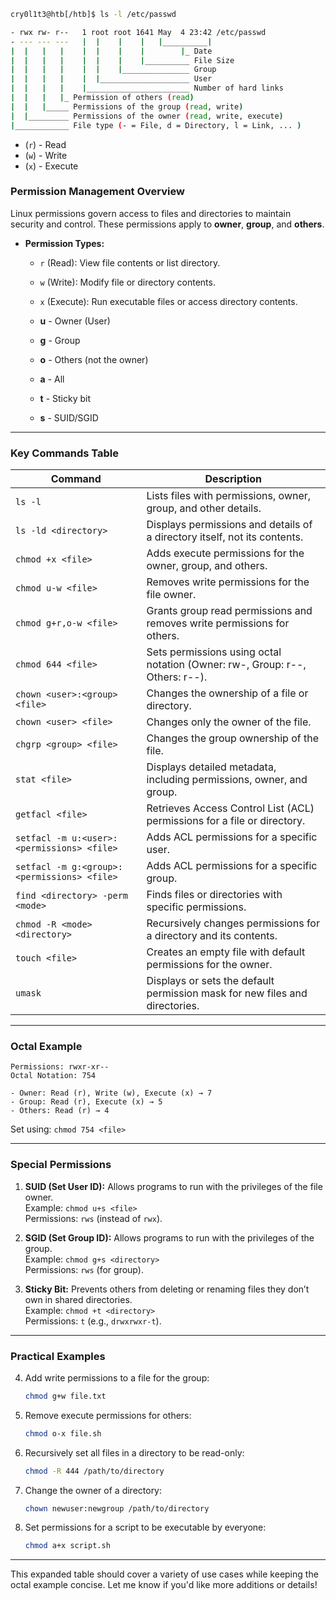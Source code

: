 ```bash
cry0l1t3@htb[/htb]$ ls -l /etc/passwd

- rwx rw- r--   1 root root 1641 May  4 23:42 /etc/passwd
- --- --- ---   |  |    |    |   |__________|
|  |   |   |    |  |    |    |        |_ Date
|  |   |   |    |  |    |    |__________ File Size
|  |   |   |    |  |    |_______________ Group
|  |   |   |    |  |____________________ User
|  |   |   |    |_______________________ Number of hard links
|  |   |   |_ Permission of others (read)
|  |   |_____ Permissions of the group (read, write)
|  |_________ Permissions of the owner (read, write, execute)
|____________ File type (- = File, d = Directory, l = Link, ... )
```

- (`r`) - Read
- (`w`) - Write
- (`x`) - Execute

### **Permission Management Overview**

Linux permissions govern access to files and directories to maintain security and control. These permissions apply to **owner**, **group**, and **others**.

- **Permission Types:**
    - `r` (Read): View file contents or list directory.
    - `w` (Write): Modify file or directory contents.
    - `x` (Execute): Run executable files or access directory contents.
    
    - **u** - Owner (User)
	- **g** - Group
	- **o** - Others (not the owner)
	- **a** - All
	- **t** - Sticky bit
	- **s** - SUID/SGID



---

### **Key Commands Table**

| **Command**                                 | **Description**                                                              |
| ------------------------------------------- | ---------------------------------------------------------------------------- |
| `ls -l`                                     | Lists files with permissions, owner, group, and other details.               |
| `ls -ld <directory>`                        | Displays permissions and details of a directory itself, not its contents.    |
| `chmod +x <file>`                           | Adds execute permissions for the owner, group, and others.                   |
| `chmod u-w <file>`                          | Removes write permissions for the file owner.                                |
| `chmod g+r,o-w <file>`                      | Grants group read permissions and removes write permissions for others.      |
| `chmod 644 <file>`                          | Sets permissions using octal notation (Owner: rw-, Group: r--, Others: r--). |
| `chown <user>:<group> <file>`               | Changes the ownership of a file or directory.                                |
| `chown <user> <file>`                       | Changes only the owner of the file.                                          |
| `chgrp <group> <file>`                      | Changes the group ownership of the file.                                     |
| `stat <file>`                               | Displays detailed metadata, including permissions, owner, and group.         |
| `getfacl <file>`                            | Retrieves Access Control List (ACL) permissions for a file or directory.     |
| `setfacl -m u:<user>:<permissions> <file>`  | Adds ACL permissions for a specific user.                                    |
| `setfacl -m g:<group>:<permissions> <file>` | Adds ACL permissions for a specific group.                                   |
| `find <directory> -perm <mode>`             | Finds files or directories with specific permissions.                        |
| `chmod -R <mode> <directory>`               | Recursively changes permissions for a directory and its contents.            |
| `touch <file>`                              | Creates an empty file with default permissions for the owner.                |
| `umask`                                     | Displays or sets the default permission mask for new files and directories.  |

---

### **Octal Example**

```plaintext
Permissions: rwxr-xr--
Octal Notation: 754

- Owner: Read (r), Write (w), Execute (x) → 7
- Group: Read (r), Execute (x) → 5
- Others: Read (r) → 4
```

Set using: `chmod 754 <file>`

---

### **Special Permissions**

1. **SUID (Set User ID):** Allows programs to run with the privileges of the file owner.  
    Example: `chmod u+s <file>`  
    Permissions: `rws` (instead of `rwx`).
    
2. **SGID (Set Group ID):** Allows programs to run with the privileges of the group.  
    Example: `chmod g+s <directory>`  
    Permissions: `rws` (for group).
    
3. **Sticky Bit:** Prevents others from deleting or renaming files they don’t own in shared directories.  
    Example: `chmod +t <directory>`  
    Permissions: `t` (e.g., `drwxrwxr-t`).
    

---

### **Practical Examples**

4. Add write permissions to a file for the group:
    
    ```bash
    chmod g+w file.txt
    ```
    
5. Remove execute permissions for others:
    
    ```bash
    chmod o-x file.sh
    ```
    
6. Recursively set all files in a directory to be read-only:
    
    ```bash
    chmod -R 444 /path/to/directory
    ```
    
7. Change the owner of a directory:
    
    ```bash
    chown newuser:newgroup /path/to/directory
    ```
    
8. Set permissions for a script to be executable by everyone:
    
    ```bash
    chmod a+x script.sh
    ```
    

---

This expanded table should cover a variety of use cases while keeping the octal example concise. Let me know if you'd like more additions or details!